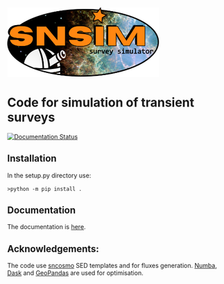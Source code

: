 
![]()

<img src="docs/_static/snsimlogo.svg" width=350>

# Code for simulation of transient surveys
[![Documentation Status](https://readthedocs.org/projects/snsim/badge/?version=dev)](https://snsim.readthedocs.io/en/main/?badge=dev)
## Installation
In the setup.py directory use:
```
>python -m pip install .
```

## Documentation

The documentation is [here](https://snsim.readthedocs.io/en/main/).

## Acknowledgements:
The code use [sncosmo](https://sncosmo.readthedocs.io/en/stable/) SED templates and for fluxes generation.
[Numba](https://numba.pydata.org/), [Dask](https://www.dask.org/) and [GeoPandas](https://geopandas.org/en/stable/) are used for optimisation.
